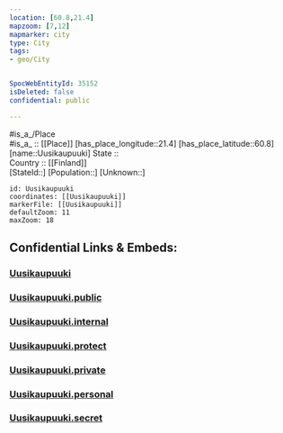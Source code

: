 ```yaml
---
location: [60.8,21.4] 
mapzoom: [7,12] 
mapmarker: city 
type: City
tags:
- geo/City


SpocWebEntityId: 35152
isDeleted: false
confidential: public

---
```

#is_a_/Place  
#is_a_ :: [[Place]] 
[has_place_longitude::21.4] 
[has_place_latitude::60.8] 
[name::Uusikaupuuki] 
State ::  
Country :: [[Finland]]  
[StateId::] 
[Population::] 
[Unknown::] 


```leaflet
id: Uusikaupuuki
coordinates: [[Uusikaupuuki]] 
markerFile: [[Uusikaupuuki]] 
defaultZoom: 11 
maxZoom: 18
```


## Confidential Links & Embeds: 

### [Uusikaupuuki](/_Standards/Earth/Continent/Europe/Europe~North/Finland/Provinces~Finland/Western_Finland/counties~Western_Finland/Finland_Proper/City/Uusikaupuuki.md) 

### [Uusikaupuuki.public](/_public/Earth/Continent/Europe/Europe~North/Finland/Provinces~Finland/Western_Finland/counties~Western_Finland/Finland_Proper/City/Uusikaupuuki.public.md) 

### [Uusikaupuuki.internal](/_internal/Earth/Continent/Europe/Europe~North/Finland/Provinces~Finland/Western_Finland/counties~Western_Finland/Finland_Proper/City/Uusikaupuuki.internal.md) 

### [Uusikaupuuki.protect](/_protect/Earth/Continent/Europe/Europe~North/Finland/Provinces~Finland/Western_Finland/counties~Western_Finland/Finland_Proper/City/Uusikaupuuki.protect.md) 

### [Uusikaupuuki.private](/_private/Earth/Continent/Europe/Europe~North/Finland/Provinces~Finland/Western_Finland/counties~Western_Finland/Finland_Proper/City/Uusikaupuuki.private.md) 

### [Uusikaupuuki.personal](/_personal/Earth/Continent/Europe/Europe~North/Finland/Provinces~Finland/Western_Finland/counties~Western_Finland/Finland_Proper/City/Uusikaupuuki.personal.md) 

### [Uusikaupuuki.secret](/_secret/Earth/Continent/Europe/Europe~North/Finland/Provinces~Finland/Western_Finland/counties~Western_Finland/Finland_Proper/City/Uusikaupuuki.secret.md)


